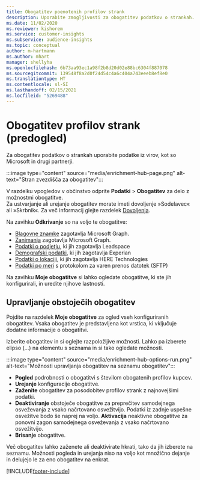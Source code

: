 ```yaml
---
title: Obogatitev poenotenih profilov strank
description: Uporabite zmogljivosti za obogatitev podatkov o strankah.
ms.date: 11/02/2020
ms.reviewer: kishorem
ms.service: customer-insights
ms.subservice: audience-insights
ms.topic: conceptual
author: m-hartmann
ms.author: mhart
manager: shellyha
ms.openlocfilehash: 6b73aa93ec1a98f2b8d20d02e88bc6304f887078
ms.sourcegitcommit: 139548f8a2d0f24d54c4a6c404a743eeeb8ef8e0
ms.translationtype: HT
ms.contentlocale: sl-SI
ms.lasthandoff: 02/15/2021
ms.locfileid: "5269488"
---
```

# <a name="enrichment-for-customer-profiles-preview"></a>Obogatitev profilov strank (predogled)

Za obogatitev podatkov o strankah uporabite podatke iz virov, kot so Microsoft in drugi partnerji.

:::image type="content" source="media/enrichment-hub-page.png" alt-text="Stran zvezdišča za obogatitev":::

V razdelku vpogledov v občinstvo odprite **Podatki** > **Obogatitev** za delo z možnostmi obogatitve.    
Za ustvarjanje ali urejanje obogatitev morate imeti dovoljenje »Sodelavec« ali »Skrbnik«. Za več informacij glejte razdelek [Dovoljenja](permissions.md).

Na zavihku **Odkrivanje** so na voljo te obogatitve:

- [Blagovne znamke](enrichment-microsoft-graph.md) zagotavlja Microsoft Graph.
- [Zanimanja](enrichment-microsoft-graph.md) zagotavlja Microsoft Graph.
- [Podatki o podjetju](enrichment-leadspace.md), ki jih zagotavlja Leadspace
- [Demografski podatki](enrichment-experian.md), ki jih zagotavlja Experian
- [Podatki o lokaciji](enrichment-here.md), ki jih zagotavlja HERE Technologies
- [Podatki po meri](enrichment-SFTP-custom-import.md) s protokolom za varen prenos datotek (SFTP)

Na zavihku **Moje obogatitve** si lahko ogledate obogatitve, ki ste jih konfigurirali, in uredite njihove lastnosti.

## <a name="manage-existing-enrichments"></a>Upravljanje obstoječih obogatitev

Pojdite na razdelek **Moje obogatitve** za ogled vseh konfiguriranih obogatitev. Vsaka obogatitev je predstavljena kot vrstica, ki vključuje dodatne informacije o obogatitvi.

Izberite obogatitev in si oglejte razpoložljive možnosti. Lahko pa izberete elipso (...) na elementu s seznama in si tako ogledate možnosti.

:::image type="content" source="media/enrichment-hub-options-run.png" alt-text="Možnosti upravljanja obogatitev na seznamu obogatitev":::

- **Pogled** podrobnosti o obogatitvi s številom obogatenih profilov kupcev.
- **Urejanje** konfiguracije obogatitve.
- **Zaženite** obogatitev za posodobitev profilov strank z najnovejšimi podatki.
- **Deaktiviranje** obstoječe obogatitve za preprečitev samodejnega osveževanja z vsako načrtovano osvežitvijo. Podatki iz zadnje uspešne osvežitve bodo še naprej na voljo. **Aktivacija** neaktivne obogatitve za ponovni zagon samodejnega osveževanja z vsako načrtovano osvežitvijo.
- **Brisanje** obogatitve.

Več obogatitev lahko zaženete ali deaktivirate hkrati, tako da jih izberete na seznamu. Možnosti pogleda in urejanja niso na voljo kot množično dejanje in delujejo le za eno obogatitev na enkrat.


[!INCLUDE[footer-include](../includes/footer-banner.md)]